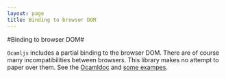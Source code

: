```yaml
---
layout: page
title: Binding to browser DOM
---
```

#Binding to browser DOM#

`Ocamljs` includes a partial binding to the browser DOM. There are of
course many incompatibilities between browsers. This library makes no
attempt to paper over them. See the
[Ocamldoc](doc/Dom.html) and
[some exampes](examples/).
